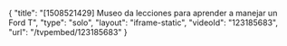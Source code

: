 {
    "title": "[1508521429] Museo da lecciones para aprender a manejar un Ford T",
    "type": "solo",
    "layout": "iframe-static",
    "videoId": "123185683",
    "url": "\/tvpembed\/123185683"
}